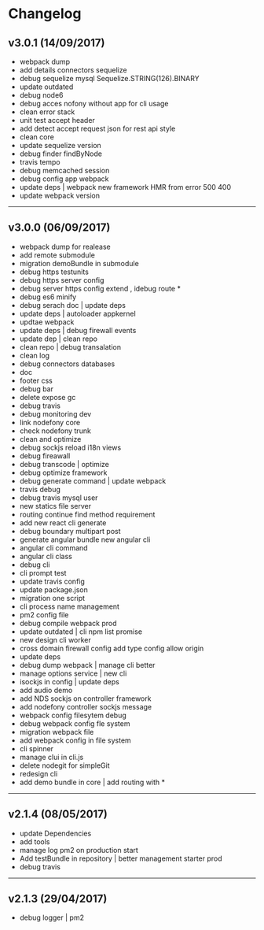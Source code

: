 # Changelog

## v3.0.1 (14/09/2017)
- webpack dump
- add details connectors sequelize
- debug sequelize mysql Sequelize.STRING(126).BINARY
- update outdated
- debug node6
- debug acces nofony without app for cli usage
- clean error stack
- unit test accept header
- add detect accept request json for rest api style
- clean core
- update sequelize version
- debug finder findByNode
- travis tempo
- debug memcached session
- debug config app webpack
- update deps | webpack new framework HMR from error 500 400
- update webpack version

---

## v3.0.0 (06/09/2017)
- webpack dump for realease
- add remote submodule
- migration demoBundle in submodule
- debug https testunits
- debug https server config
- debug server https config extend , idebug route *
- debug es6 minify
- debug serach doc | update deps
- update deps | autoloader appkernel
- updtae webpack
- update deps | debug firewall events
- update dep | clean repo
- clean repo | debug  transalation
- clean log
- debug connectors databases
- doc
- footer css
- debug bar
- delete expose gc
- debug travis
- debug monitoring dev
- link nodefony core
- check nodefony trunk
- clean and optimize
- debug sockjs reload i18n views
- debug fireawall
- debug transcode | optimize
- debug optimize framework
- debug generate command | update webpack
- travis debug
- debug travis mysql user
- new statics file server
- routing continue find method requirement
- add new react cli generate
- debug boundary  multipart post
- generate angular bundle new angular cli
- angular cli command
- angular cli class
- debug cli
- cli prompt test
- update travis config
- update package.json
- migration one script
- cli process name management
- pm2 config file
- debug compile webpack prod
- update outdated | cli npm list promise
- new design cli worker
- cross domain firewall config add type config allow origin
- update deps
- debug dump webpack | manage cli better
- manage options service | new cli
- isockjs in config | update deps
- add audio demo
- add NDS sockjs  on controller framework
- add nodefony controller sockjs message
- webpack config filesytem debug
- debug webpack config fle system
- migration webpack file
- add webpack config in file system
- cli spinner
- manage clui in cli.js
- delete nodegit for simpleGit
- redesign cli
- add demo bundle in core | add routing with *

---

## v2.1.4 (08/05/2017)
- update Dependencies
- add tools
- manage log pm2 on production start
- Add testBundle in repository | better management starter prod
- debug travis

---

## v2.1.3 (29/04/2017)
- debug logger | pm2
